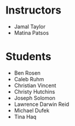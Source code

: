 # Instructors

- Jamal Taylor
- Matina Patsos

# Students

- Ben Rosen
- Caleb Ruhm
- Christian Vincent
- Christy Hutchins
- Joseph Solomon
- Lawrence Darwin Reid
- Michael Dufek
- Tina Haq
